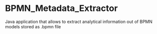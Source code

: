 # BPMN_Metadata_Extractor
Java application that allows to extract analytical information out of BPMN models stored as .bpmn file
